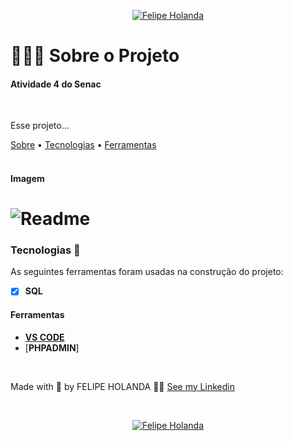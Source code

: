<p align="center">
   <a href="https://www.linkedin.com/in/felipe-holanda-de-freitas-3a91281a2/">
      <img alt="Felipe Holanda" src="https://img.shields.io/badge/-Felipe Holanda-blue?style=flat&logo=Linkedin&logoColor=bluee" />
   </a>
</p>

# 👨🏻‍💻 Sobre o Projeto

<h4>Atividade 4 do Senac</h4>

<br>

<p aling="center">Esse projeto...</p>
<a href="#sobre">Sobre</a> •
<a href="#Tecnologias">Tecnologias</a> •
<a href="#Ferramentas">Ferramentas</a>

<br>
<br>

#### Imagem

<h1 aling="center">
   <img alt="Readme" title="Readme" src="PaginaREADME.png" />
</h1>

  ### Tecnologias 🚀

  As seguintes ferramentas foram usadas na construção do projeto:

  - [x] **SQL**

  #### Ferramentas

  - [**VS CODE**](https://code.visualstudio.com/)
  - [**PHPADMIN**]

<br>

  Made with 💜 by FELIPE HOLANDA 👋🏻 [See my Linkedin](https://www.linkedin.com/in/felipe-holanda-de-freitas-3a91281a2/)
  
<br>

<p align="center">
   <a href="https://www.linkedin.com/in/felipe-holanda-de-freitas-3a91281a2/">
      <img alt="Felipe Holanda" src="https://img.shields.io/badge/-Felipe Holanda-blue?style=flat&logo=Linkedin&logoColor=bluee" />
   </a>
</p>

